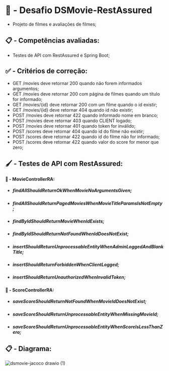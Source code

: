 # :construction: - Desafio DSMovie-RestAssured

- Projeto de filmes e avaliações de filmes;

##

## :clipboard: - Competências avaliadas:

- Testes de API com RestAssured e Spring Boot;

##

## :white_check_mark: - Critérios de correção:

- GET /movies deve retornar 200 quando não forem informados argumentos;
- GET /movies deve retornar 200 com página de filmes quando um título for informado;
- GET /movies/{id} deve retornar 200 com um filme quando o id existir;
- GET /movies/{id} deve retornar 404 quando id não existir;
- POST /movies deve retornar 422 quando informado nome em branco;
- POST /movies deve retornar 403 quando CLIENT logado;
- POST /movies deve retornar 401 quando token for inválido;
- POST /scores deve retornar 404 quando id do filme não existir;
- POST /scores deve retornar 422 quando id do filme não for informado;
- POST /scores deve retornar 422 quando valor do score for menor que zero;

##

## :paintbrush: - Testes de API com RestAssured:

#### :open_file_folder: - MovieControllerRA:

- ##### findAllShouldReturnOkWhenMovieNoArgumentsGiven;
- ##### findAllShouldReturnPagedMoviesWhenMovieTitleParamsIsNotEmpty;
- ##### findByIdShouldReturnMovieWhenIdExists;
- ##### findByIdShouldReturnNotFoundWhenIdDoesNotExist;
- ##### insertShouldReturnUnprocessableEntityWhenAdminLoggedAndBlankTitle;
- ##### insertShouldReturnForbiddenWhenClientLogged;
- ##### insertShouldReturnUnauthorizedWhenInvalidToken;


#### :open_file_folder: - ScoreControllerRA:

- ##### saveScoreShouldReturnNotFoundWhenMovieIdDoesNotExist;
- ##### saveScoreShouldReturnUnprocessableEntityWhenMissingMovieId;
- ##### saveScoreShouldReturnUnprocessableEntityWhenScoreIsLessThanZero;

##

## :clipboard: - Diagrama:

![dsmovie-jacoco drawio (1)](https://github.com/carloshenriquefs/dsmovie-restassured/assets/54969405/88ec6b30-2cb4-45a4-b198-8c0e085264f9)
